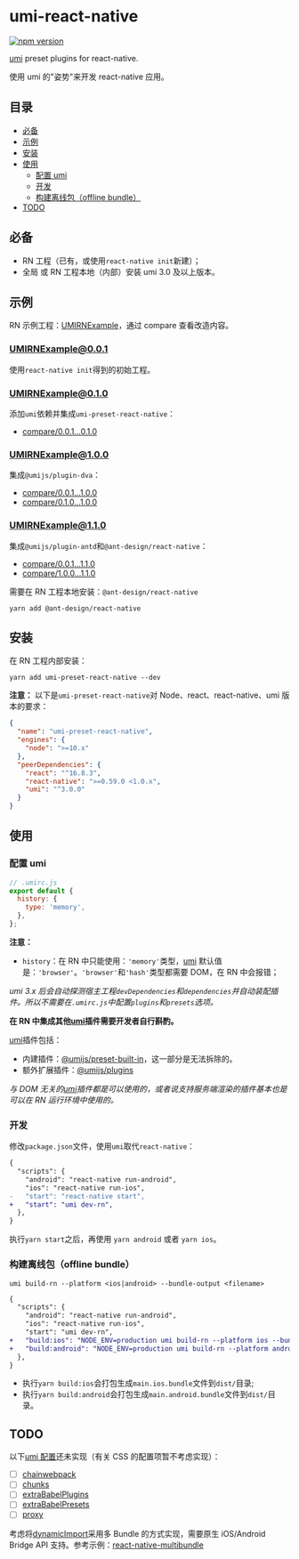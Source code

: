 # umi-react-native

[![npm version](https://img.shields.io/npm/v/umi-preset-react-native.svg?style=flat-square)](https://www.npmjs.com/package/umi-preset-react-native)

[umi](https://umijs.org/) preset plugins for react-native.

使用 umi 的"姿势"来开发 react-native 应用。

## 目录

- [必备](#%E5%BF%85%E5%A4%87)
- [示例](#%E7%A4%BA%E4%BE%8B)
- [安装](#%E5%AE%89%E8%A3%85)
- [使用](#%E4%BD%BF%E7%94%A8)
  - [配置 umi](#%E9%85%8D%E7%BD%AE-umi)
  - [开发](#%E5%BC%80%E5%8F%91)
  - [构建离线包（offline bundle）](#%E6%9E%84%E5%BB%BA%E7%A6%BB%E7%BA%BF%E5%8C%85offline-bundle)
- [TODO](#todo)

## 必备

- RN 工程（已有，或使用`react-native init`新建）；
- 全局 或 RN 工程本地（内部）安装 umi 3.0 及以上版本。

## 示例

RN 示例工程：[UMIRNExample](https://github.com/xuyuanxiang/UMIRNExample)，通过 compare 查看改造内容。

### [UMIRNExample@0.0.1](https://github.com/xuyuanxiang/UMIRNExample/tree/0.0.1)

使用`react-native init`得到的初始工程。

### [UMIRNExample@0.1.0](https://github.com/xuyuanxiang/UMIRNExample/tree/0.1.0)

添加`umi`依赖并集成`umi-preset-react-native`：

- [compare/0.0.1...0.1.0](https://github.com/xuyuanxiang/UMIRNExample/compare/0.0.1...0.1.0)

### [UMIRNExample@1.0.0](https://github.com/xuyuanxiang/UMIRNExample/tree/1.0.0)

集成`@umijs/plugin-dva`：

- [compare/0.0.1...1.0.0](https://github.com/xuyuanxiang/UMIRNExample/compare/0.0.1...1.0.0)
- [compare/0.1.0...1.0.0](https://github.com/xuyuanxiang/UMIRNExample/compare/0.1.0...1.0.0)

### [UMIRNExample@1.1.0](https://github.com/xuyuanxiang/UMIRNExample/tree/1.1.0)

集成`@umijs/plugin-antd`和`@ant-design/react-native`：

- [compare/0.0.1...1.1.0](https://github.com/xuyuanxiang/UMIRNExample/compare/0.0.1...1.1.0)
- [compare/1.0.0...1.1.0](https://github.com/xuyuanxiang/UMIRNExample/compare/1.0.0...1.1.0)

需要在 RN 工程本地安装：`@ant-design/react-native`

```npm
yarn add @ant-design/react-native
```

## 安装

在 RN 工程内部安装：

```npm
yarn add umi-preset-react-native --dev
```

**注意：** 以下是`umi-preset-react-native`对 Node、react、react-native、umi 版本的要求：

```json
{
  "name": "umi-preset-react-native",
  "engines": {
    "node": ">=10.x"
  },
  "peerDependencies": {
    "react": "^16.8.3",
    "react-native": ">=0.59.0 <1.0.x",
    "umi": "^3.0.0"
  }
}
```

## 使用

### 配置 umi

```javascript
// .umirc.js
export default {
  history: {
    type: 'memory',
  },
};
```

**注意：**

- `history`：在 RN 中只能使用：`'memory'`类型，[umi](https://umijs.org/) 默认值是：`'browser'`。`'browser'`和`'hash'`类型都需要 DOM，在 RN 中会报错；

_umi 3.x 后会自动探测宿主工程`devDependencies`和`dependencies`并自动装配插件。所以不需要在`.umirc.js`中配置`plugins`和`presets`选项。_

**在 RN 中集成其他[umi](https://umijs.org/)插件需要开发者自行斟酌。**

[umi](https://umijs.org/)插件包括：

- 内建插件：[@umijs/preset-built-in](https://github.com/umijs/umi/tree/master/packages/preset-built-in)，这一部分是无法拆除的。
- 额外扩展插件：[@umijs/plugins](https://github.com/umijs/plugins)

_与 DOM 无关的[umi](https://umijs.org/)插件都是可以使用的，或者说支持服务端渲染的插件基本也是可以在 RN 运行环境中使用的。_

### 开发

修改`package.json`文件，使用`umi`取代`react-native`：

```diff
{
  "scripts": {
    "android": "react-native run-android",
    "ios": "react-native run-ios",
-   "start": "react-native start",
+   "start": "umi dev-rn",
  },
}
```

执行`yarn start`之后，再使用 `yarn android` 或者 `yarn ios`。

### 构建离线包（offline bundle）

```shell
umi build-rn --platform <ios|android> --bundle-output <filename>
```

```diff
{
  "scripts": {
    "android": "react-native run-android",
    "ios": "react-native run-ios",
    "start": "umi dev-rn",
+   "build:ios": "NODE_ENV=production umi build-rn --platform ios --bundle-output main.ios.bundle",
+   "build:android": "NODE_ENV=production umi build-rn --platform android --bundle-output main.android.bundle"
  },
}
```

- 执行`yarn build:ios`会打包生成`main.ios.bundle`文件到`dist/`目录;
- 执行`yarn build:android`会打包生成`main.android.bundle`文件到`dist/`目录。

## TODO

以下[umi 配置](https://umijs.org/config)还未实现（有关 CSS 的配置项暂不考虑实现）：

- [ ] [chainwebpack](https://umijs.org/config#chainwebpack)
- [ ] [chunks](https://umijs.org/config#chunks)
- [ ] [extraBabelPlugins](https://umijs.org/config#extrababelplugins)
- [ ] [extraBabelPresets](https://umijs.org/config#extrababelpresets)
- [ ] [proxy](https://umijs.org/config#proxy)

考虑将[dynamicImport](https://umijs.org/config#dynamicimport)采用多 Bundle 的方式实现，需要原生 iOS/Android Bridge API 支持。参考示例：[react-native-multibundle](https://github.com/react-native-community/react-native-multibundle)
